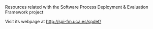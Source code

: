 Resources related with the Software Process Deployment & Evaluation Framework project

Visit its webpage at http://spi-fm.uca.es/spdef/